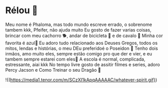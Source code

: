 # Rélou 🍒

Meu nome é Phaloma, mas todo mundo escreve errado, o sobrenome tambem kkk, Pfeifer, não ajuda muito
Eu gosto de fazer varias coisas, brincar com meu cachorro 🐕, andar de bicicleta 🚴 e de cavalo 🦄
Minha cor favorita é azul💙
Eu adoro tudo relacionado aos Deuses Gregos, todos os mitos, lendas e histórias, o meu DEu preferidoé o Poseidon 🔱
Tenho dois irmãos, amo muito eles, sempre estão comigo pro que der e vier, e eu tambem sempre estarei com eles💙
A escola é normal, complicada, estressante, aiai kkk
No tempo livre gosto de assitir filmes e series, adoro Percy Jacson e Como Treinar o seu Dragão 🐉

!{(https://media1.tenor.com/m/SCzXI1kApqAAAAAC/whatever-spirit.gif})
